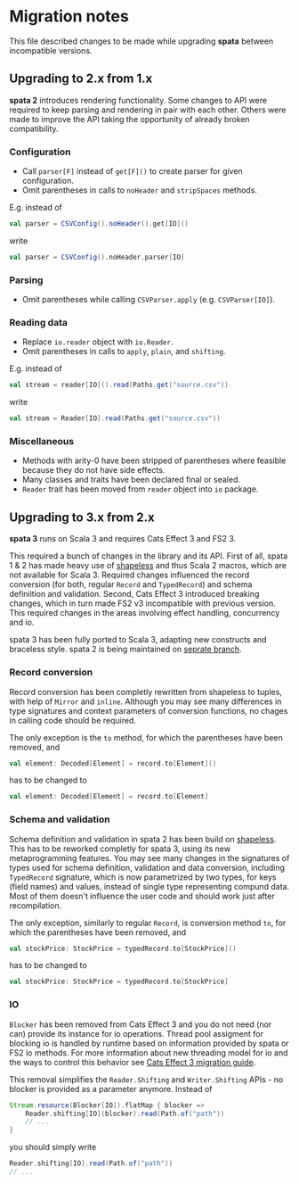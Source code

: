 Migration notes
===============

This file described changes to be made while upgrading **spata** between incompatible versions.  

Upgrading to 2.x from 1.x
-------------------------

**spata 2** introduces rendering functionality.
Some changes to API were required to keep parsing and rendering in pair with each other.
Others were made to improve the API taking the opportunity of already broken compatibility.

### Configuration

*   Call `parser[F]` instead of `get[F]()` to create parser for given configuration.
*   Omit parentheses in calls to `noHeader` and `stripSpaces` methods.
  
E.g. instead of
```scala
val parser = CSVConfig().noHeader().get[IO]()
```
write
```scala
val parser = CSVConfig().noHeader.parser[IO]
```

### Parsing

*   Omit parentheses while calling `CSVParser.apply` (e.g. `CSVParser[IO]`).

### Reading data

*   Replace `io.reader` object with `io.Reader`.
*   Omit parentheses in calls to `apply`, `plain`, and `shifting`.

E.g. instead of
```scala
val stream = reader[IO]().read(Paths.get("source.csv"))
```
write
```scala
val stream = Reader[IO].read(Paths.get("source.csv"))
```

### Miscellaneous

*   Methods with arity-0 have been stripped of parentheses where feasible because they do not have side effects.
*   Many classes and traits have been declared final or sealed.
*   `Reader` trait has been moved from `reader` object into `io` package.

Upgrading to 3.x from 2.x
-------------------------

**spata 3** runs on Scala 3 and requires Cats Effect 3 and FS2 3.

This required a bunch of changes in the library and its API.
First of all, spata 1 & 2 has made heavy use of [shapeless](https://github.com/milessabin/shapeless)
and thus Scala 2 macros, which are not available for Scala 3.
Required changes influenced the record conversion (for both, regular `Record` and `TypedRecord`)
and schema definiition and validation.
Second, Cats Effect 3 introduced breaking changes, which in turn made FS2 v3 incompatible with previous version.
This required changes in the areas involving effect handling, concurrency and io.

spata 3 has been fully ported to Scala 3, adapting new constructs and braceless style.
spata 2 is being maintained on [seprate branch](https://github.com/fingo/spata/tree/spata2).

### Record conversion

Record conversion has been completly rewritten from shapeless to tuples, with help of `Mirror` and `inline`.
Although you may see many differences in type signatures and context parameters of conversion functions,
no chages in calling code should be required.

The only exception is the `to` method, for which the parentheses have been removed, and
```scala
val element: Decoded[Element] = record.to[Element]()
```
has to be changed to
```scala
val element: Decoded[Element] = record.to[Element]
```

### Schema and validation

Schema definition and validation in spata 2 has been build on [shapeless](https://github.com/milessabin/shapeless).
This has to be reworked completly for spata 3, using its new metaprogramming features.
You may see many changes in the signatures of types used for schema definition, validation and data conversion,
including `TypedRecord` signature, which is now parametrized by two types,
for keys (field names) and values, instead of single type representing compund data.
Most of them doesn't influence the user code and should work just after recompilation.

The only exception, similarly to regular `Record`, is conversion method `to`,
for which the parentheses have been removed, and
```scala
val stockPrice: StockPrice = typedRecord.to[StockPrice]()
```
has to be changed to
```scala
val stockPrice: StockPrice = typedRecord.to[StockPrice]
```

### IO

`Blocker` has been removed from Cats Effect 3 and you do not need (nor can) provide its instance for io operations.
Thread pool assigment for blocking io is handled by runtime based on information provided by spata or FS2 io methods.
For more information about new threading model for io and the ways to control this behavior see
[Cats Effect 3 migration guide](https://typelevel.org/cats-effect/docs/migration-guide#blocker).

This removal simplifies the `Reader.Shifting` and `Writer.Shifting` APIs - 
no blocker is provided as a parameter anymore. Instead of
```scala
Stream.resource(Blocker[IO]).flatMap { blocker =>
	Reader.shifting[IO](blocker).read(Path.of("path"))
	// ...
}
```
you should simply write
```scala
Reader.shifting[IO].read(Path.of("path"))
// ...
```

